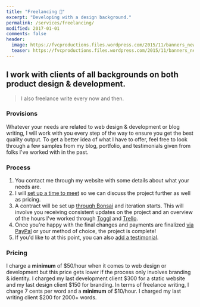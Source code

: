 ```yaml
---
title: "Freelancing 🤝"
excerpt: "Developing with a design background."
permalink: /services/freelancing/
modified: 2017-01-01
comments: false
header:
  image: https://fvcproductions.files.wordpress.com/2015/11/banners_new-001.jpeg
  teaser: https://fvcproductions.files.wordpress.com/2015/11/banners_new-001.jpeg
---
```


## I work with clients of all backgrounds on both product design & development.

> I also freelance write every now and then.

### Provisions

Whatever your needs are related to web design & development or blog writing, I will work with you every step of the way to ensure you get the best quality output. To get a better idea of what I have to offer, feel free to look through a few samples from my blog, portfolio, and testimonials given from folks I've worked with in the past.

### Process

1.  You contact me through my website with some details about what your needs are.
2.  I will [set up a time to meet](http://calendly.com/fvcproductions) so we can discuss the project further as well as pricing.
3.  A contract will be set up [through Bonsai](https://www.hellobonsai.com) and iteration starts. This will involve you receiving consistent updates on the project and an overview of the hours I've worked through [Toggl](https://toggl.com/) and [Trello](http://trello.com).
4.  Once you're happy with the final changes and payments are finalized [via PayPal](http://paypal.me/fvcproductions) or your method of choice, the project is complete!
5.  If you'd like to at this point, you can also [add a testimonial](http://fvcproductions.com/contact/feedback/).

### Pricing

I charge a **minimum** of $50/hour when it comes to web design or development but this price gets lower if the process only involves branding & identity. I charged my last development client $300 for a static website and my last design client $150 for branding. In terms of freelance writing, I charge 7 cents per word and a **minimum** of $10/hour. I charged my last writing client $200 for 2000+ words.